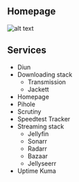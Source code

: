 ## Homepage
![alt text](https://github.com/Zerodya/docker-compose/raw/main/homepage.png)

## Services
- Diun
- Downloading stack
  - Transmission
  - Jackett
- Homepage
- Pihole
- Scrutiny
- Speedtest Tracker
- Streaming stack
  - Jellyfin
  - Sonarr
  - Radarr
  - Bazaar
  - Jellyseerr
- Uptime Kuma
